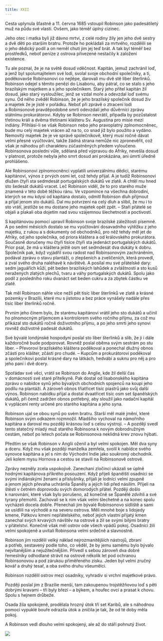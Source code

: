 ```yaml
---
title: XXII
---
```


Cesta uplynula šťastně a 11. června 1685 vstoupil Robinson jako padesátiletý muž na půdu své vlasti. Ovšem, jako téměř úplný cizinec.

Jeho otec i matka byli již dávno mrtvi, z celé rodiny žily jen jeho dvě sestry a dvě děti po starším bratru. Protože ho pokládali za mrtvého, rozdělili se o jeho dědický podíl a on neměl chuti jim jej teď brát. A tak byl téměř bez prostředků, neboť peníze z ostrova přivezené nestačily k založení existence.

Tu ale poznal, že je na světě dosud vděčnost. Kapitán, jemuž zachránil loď, a jenž byl spolumajitelem své lodi, svolal svoje obchodní společníky, a ti, poděkovavše Robinsonovi co nejlépe, darovali mu dvě stě liber šterlinků. Robinson odejel s těmito penězi do Lisabonu, aby pátral, co se stalo s jeho brazilským majetkem a s jeho společníkem. Starý jeho přítel kapitán žil dosud, jako starý vysloužilec, jenž se vzdal moře a odevzdal loď svému synu. Od něho zvěděl Robinson, že je jeho brazilský společník dosud živ a majetek že je jistě v pořádku. Neboť při zprávě o ztracení lodi a Robinsonově pravděpodobné smrti odevzdali jeho důvěrníci zprávu státnímu prokurátorovi. Kdyby se Robinson nevrátil, připadla by pozůstalost třetinou králi a dvěma třetinami klášteru Sv. Augustina pro misie mezi indiány. Přihlásí-li se však Robinson nebo jeho pravoplatný zplnomocněnec, bude mu celý majetek vrácen až na to, co snad již bylo použito a vydáno. Nemovitý majetek že je ve správě společníkově, který musí ročně dávat velmi přesné vyúčtování, takže žádná strana nemůže nic zpronevěřit, což však je náhodou při charakteru zúčastněných předem vyloučeno. Robinsonova poslední vůle, sdělaná před výpravou do Afriky, nevešla dosud v platnost, protože nebyla jeho smrt dosud ani prokázána, ani úmrtí úředně prohlášeno.

Ale Robinsonovi zplnomocněnci vyplatili univerzálnímu dědici, starému kapitánovi, výnos z prvých osmi let, což tehdy přijal. A je tudíž Robinsonovi dlužen čtyři sta sedmdesát portugalských dukátů ve zlatě. A chtěl mu hned sto šedesát dukátů vracet. Leč Robinson viděl, že to pro starého muže znamená v této době těžkou ránu. Ve vzpomínce na všechna dobrodiní, kterých se mu kdysi od kapitána dostalo, odmítl Robinson dluh přijmout a přijal jenom sto dukátů. Dal mu potvrzení na celý dluh a slíbil, že mu i to sto vrátí, jestliže se mu dostane jeho majetek opět zpět. – Staří přátelé se objali a plakali oba dojetím nad svou vzájemnou šlechetností a poctivostí.

S kapitánovou pomocí upravil Robinson svoje brazilské záležitosti písemně. A po sedmi měsících dostalo se mu vyúčtování dosavadního výtěžku z jeho majetku, z rukou a s dokumenty od obchodníků, pro něž tehdy měl jet do Afriky, od jeho společníka, od priora kláštera a od královského prokurátora. Současně doručeny mu čtyři tisíce čtyři sta jedenáct portugalských dukátů. Prior psal, že má u kláštera ještě osm set sedmdesát dva dukáty k dobru. Společník pak, když vyjádřil svou radost nad Robinsonovým zachráněním, podával zprávu o stavu plantáží, o zlepšeních a zveličeních, která provedl, a zval svého druha naléhavě k návštěvě. A posílal mu své přátelské dary: sedm jaguářích kůží, pět beden brazilských lahůdek a zvláštností a sto kusů neražených zlatých plechů, tvaru a váhy portugalských dukátů. Spolu jako podíl z posledního roku dvanáct set beden cukru a za zbytek částku ve zlatě.

Tak měl Robinson náhle více nežli pět tisíc liber šterlinků ve zlatě a krásné pozemky v Brazílii, které mu s jistotou a bez práce vynášely nadále přes tisíc liber šterlinků ročně.

Prvním jeho činem bylo, že starému kapitánovi vrátil jeho sto dukátů a učinil ho plnomocným příjemcem a kontrolorem svého ročního příjmu, za což mu přikázal sto dukátů ročně doživotního příjmu, a po jeho smrti jeho synovi rovněž doživotně padesát dukátů.

Své bývalé londýnské hospodyni poslal sto liber šterlinků a slib, že ji i dále každoročně bude podporovat. Rovněž poslal oběma svým sestrám po stu liber. – Převorovi brazilského kláštera poděkoval a ponechal dlužný obnos zčásti pro klášter, zčásti pro chudé. – Kupcům a prokurátorovi poděkoval a společníkovi poslal krásné dary na látkách, hedvábí a suknu pro něj a pro jeho paní i dvě dcery.

Spořádav své věci, vrátil se Robinson do Anglie, kde žil delší čas v domácnosti své staré přítelkyně. Pak dostal od lisabonského kapitána zprávu o nabídce synů jeho bývalých obchodních spojenců na koupi jeho podílu na plantáži. A zároveň obnos třiatřicet tisíc piastrů jako svůj další výnos. Robinson nabídku přijal a dostal dvaatřicet tisíc osm set španělských dukátů, při čemž zadržen obnos potřebný, aby sloužil jako nadační kapitál k vyplácení renty určené pro starého kapitána a jeho syna.

Robinson ujal se obou synů po svém bratru. Starší měl malé jmění, které Robinson svým odkazem rozmnožil. Mladšího vychoval na námořního kapitána a daroval mu později krásnou loď s celou výstrojí. – A později svedl tento statečný mladý muž starého Robinsona k novým dobrodružným cestám, neboť po letech počala se Robinsonova neklidná krev znovu hýbati.

Předtím se však Robinson v Anglii oženil a byl velmi spokojen. Měl dva syny a dceru. Když mu však později manželka zemřela, svolil k nabídce svého synovce kapitána a jel s ním do Východní Indie jako soukromý obchodník. Jeli kolem mysu Hornova a cestou se stavili na Robinsonově ostrově.

Zprávy nezněly zcela uspokojivě. Zanechaní zločinci ukázali se úplně hodnými kapitánova příkrého posouzení. Když přijeli španělští osadníci se svými indiánskými ženami a příslušníky, přijali je lodníci velmi zpupně a jenom jejich převaha uchránila Španěly a jejich lidi před násilím. Přijeli na štěstí v četném doprovodu svých domorodých přátel. Později došlo k narovnání, které však bylo porušeno, až konečně se Španělé zdvihli a své tyrany přemohli. Zachovali se k nim však velmi šlechetně a na konec spolu vycházeli docela dobře. Přenechali jim bývalé Robinsonovo sídliště a sami se usídlili na východě a na severu ostrova. Měli mnohé boje s lidojedy kmene, Pátkovu kmeni nepřátelského, neboť jejich vlastní přijatý kmen zanechal svých krvavých návštěv na ostrově a žil se svými bílými bratry v přátelství. Konečně však měl ostrov ode všech vpádů pokoj. Osadníci žili velmi spokojeně a uvítali Robinsona velmi srdečně a slavnostně.

Robinson jim rozdělil velký náklad nejrozmanitějších nástrojů, zbraní a potřeb, sestavený podle toho, co věděl, že by jemu samému bylo bývalo nejvítanějším a nejužitečnějším. Přivedl s sebou zároveň dva dobré řemeslníky odhodlané strávit na ostrově několik let pod ochranou Robinsonovou a pod zárukou přiměřeného zisku. Jeden byl velmi zručný kovář a druhý tesař, a oba svého druhu všeumělci.

Robinson rozdělil ostrov mezi osadníky, vyhradiv si vrchní majetkové právo.

Později poslal jim z Brazílie menší, tam zakoupenou trojstěžňovou loď s pěti dobrými kravami – tři byly březí – a býkem, a houfec ovcí a prasat k chovu. Spolu s hejnem drůbeže.

Osada žila spokojeně, prodělala hrozný útok tří set Karibů, ale s náhodnou pomocí vypuklé bouře odrazila útok a zničila je tak, že od té doby měla pokoj.

A Robinson vedl dlouho velmi spokojený, ale až do stáří pohnutý život.

  

![](../Images/robinson_crusoe_139.jpg)
